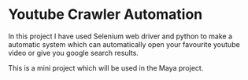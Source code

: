 # Youtube Crawler Automation
In this project I have used Selenium web driver and python to make a automatic system which can automatically open your favourite youtube video or give you google search results.

This is a mini project which will be used in the Maya project.
